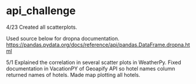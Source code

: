 
# api_challenge

4/23
Created all scatterplots.

Used source below for dropna documentation.
https://pandas.pydata.org/docs/reference/api/pandas.DataFrame.dropna.html

5/1 
Explained the correlation in several scatter plots in WeatherPy.
Fixed documentation in VacationPY of Geoapify API so hotel names column returned names of hotels.
Made map plotting all hotels.